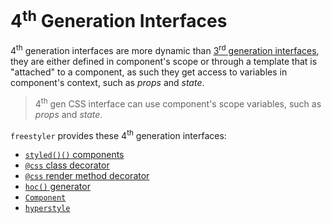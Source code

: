 # 4<sup>th</sup> Generation Interfaces

4<sup>th</sup> generation interfaces are more dynamic than [3<sup>rd</sup> generation interfaces](./3rd-gen.md),
they are either defined in component's scope or through a template that is "attached" to a component, as such they
get access to variables in component's context, such as *props* and *state*.

> 4<sup>th</sup> gen CSS interface can use component's scope variables, such as *props* and *state*.

`freestyler` provides these 4<sup>th</sup> generation interfaces:

- [`styled()()` components](./styled.md)
- [`@css` class decorator](./css-class-decorator.md)
- [`@css` render method decorator](./css-render-decorator.md)
- [`hoc()` generator](./hoc-generator.md)
- [`Component`](./Component.md)
- [`hyperstyle`](./hyperstyle.md)
